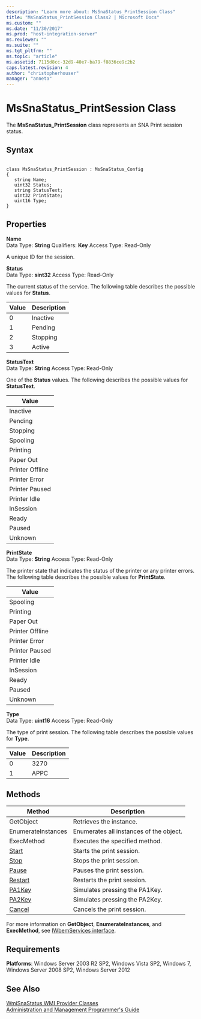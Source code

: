 ```yaml
---
description: "Learn more about: MsSnaStatus_PrintSession Class"
title: "MsSnaStatus_PrintSession Class2 | Microsoft Docs"
ms.custom: ""
ms.date: "11/30/2017"
ms.prod: "host-integration-server"
ms.reviewer: ""
ms.suite: ""
ms.tgt_pltfrm: ""
ms.topic: "article"
ms.assetid: 7115d8cc-32d9-40e7-ba79-f8836ce9c2b2
caps.latest.revision: 4
author: "christopherhouser"
manager: "anneta"
---
```

# MsSnaStatus_PrintSession Class
The **MsSnaStatus_PrintSession** class represents an SNA Print session status.  
  
## Syntax  
  
```  
  
class MsSnaStatus_PrintSession : MsSnaStatus_Config  
{  
   string Name;  
   uint32 Status;  
   string StatusText;  
   uint32 PrintState;  
   uint16 Type;  
}  
```  
  
## Properties  
 **Name**  
 Data Type: **String** Qualifiers: **Key** Access Type: Read-Only  
  
 A unique ID for the session.  
  
 **Status**  
 Data Type: **sint32** Access Type: Read-Only  
  
 The current status of the service. The following table describes the possible values for **Status**.  
  
|Value|Description|  
|-----------|-----------------|  
|0|Inactive|  
|1|Pending|  
|2|Stopping|  
|3|Active|  
  
 **StatusText**  
 Data Type: **String** Access Type: Read-Only  
  
 One of the **Status** values. The following describes the possible values for **StatusText**.  
  
|Value|  
|-----------|  
|Inactive|  
|Pending|  
|Stopping|  
|Spooling|  
|Printing|  
|Paper Out|  
|Printer Offline|  
|Printer Error|  
|Printer Paused|  
|Printer Idle|  
|InSession|  
|Ready|  
|Paused|  
|Unknown|  
  
 **PrintState**  
 Data Type: **String** Access Type: Read-Only  
  
 The printer state that indicates the status of the printer or any printer errors. The following table describes the possible values for **PrintState**.  
  
|Value|  
|-----------|  
|Spooling|  
|Printing|  
|Paper Out|  
|Printer Offline|  
|Printer Error|  
|Printer Paused|  
|Printer Idle|  
|InSession|  
|Ready|  
|Paused|  
|Unknown|  
  
 **Type**  
 Data Type: **uint16** Access Type: Read-Only  
  
 The type of print session. The following table describes the possible values for **Type**.  
  
|Value|Description|  
|-----------|-----------------|  
|0|3270|  
|1|APPC|  
  
## Methods  
  
|Method|Description|  
|------------|-----------------|  
|GetObject|Retrieves the instance.|  
|EnumerateInstances|Enumerates all instances of the object.|  
|ExecMethod|Executes the specified method.|  
|[Start](../core/mssnastatus-printsession-start-method2.md)|Starts the print session.|  
|[Stop](../core/mssnastatus-printsession-stop-method2.md)|Stops the print session.|  
|[Pause](../core/mssnastatus-printsession-pause-method2.md)|Pauses the print session.|  
|[Restart](../core/mssnastatus-printsession-restart-method1.md)|Restarts the print session.|  
|[PA1Key](../core/mssnastatus-printsession-pa1key-method1.md)|Simulates pressing the PA1Key.|  
|[PA2Key](../core/mssnastatus-printsession-pa2key-method2.md)|Simulates pressing the PA2Key.|  
|[Cancel](../core/mssnastatus-printsession-cancel-method1.md)|Cancels the print session.|  
  
 For more information on **GetObject**, **EnumerateInstances**, and **ExecMethod**, see [IWbemServices interface](/windows/win32/wmisdk/iwbemservices-methods). 
  
## Requirements  
 **Platforms**: Windows Server 2003 R2 SP2, Windows Vista SP2, Windows 7, Windows Server 2008 SP2, Windows Server 2012  
  
## See Also  
 [WmiSnaStatus WMI Provider Classes](../core/wmisnastatus-wmi-provider-classes1.md)   
 [Administration and Management Programmer's Guide](./administration-and-management-programmer-s-guide2.md)